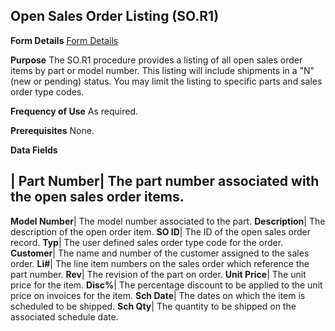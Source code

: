 ## Open Sales Order Listing (SO.R1)
<PageHeader />

**Form Details**
[Form Details](../SO-R1-1/README.md)

**Purpose**
The SO.R1 procedure provides a listing of all open sales order items by part
or model number. This listing will include shipments in a "N" (new or pending)
status. You may limit the listing to specific parts and sales order type
codes.

**Frequency of Use**
As required.

**Prerequisites**
None.

**Data Fields**

| **Part Number**|  The part number associated with the open sales order
items.
-  
**Model Number**|  The model number associated to the part.
**Description**|  The description of the open order item.
**SO ID**|  The ID of the open sales order record.
**Typ**|  The user defined sales order type code for the order.
**Customer**|  The name and number of the customer assigned to the sales
order.
**Li#**|  The line item numbers on the sales order which reference the part
number.
**Rev**|  The revision of the part on order.
**Unit Price**|  The unit price for the item.
**Disc%**|  The percentage discount to be applied to the unit price on
invoices for the item.
**Sch Date**|  The dates on which the item is scheduled to be shipped.
**Sch Qty**|  The quantity to be shipped on the associated schedule date.

<badge text= "Version 8.10.57 " vertical="middle" />

<PageFooter />
